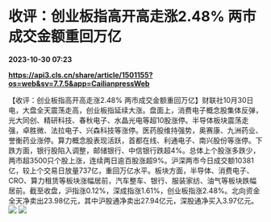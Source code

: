 # 收评：创业板指高开高走涨2.48% 两市成交金额重回万亿

**2023-10-30 07:23**

**https://api3.cls.cn/share/article/1501155?os=web&sv=7.7.5&app=CailianpressWeb**

【收评：创业板指高开高走涨2.48% 两市成交金额重回万亿】财联社10月30日电，大盘全天震荡走高，创业板指延续大涨。盘面上，消费电子概念股集体反弹，光大同创、精研科技、春秋电子、水晶光电等超10股涨停。半导体板块震荡走强，卓胜微、法拉电子、兴森科技等涨停。医药股维持强势，奥赛康、九洲药业、誉衡药业涨停。算力概念股表现活跃，首都在线、利通电子、南兴股份等涨停。下跌方面，银行股陷入调整，邮储银行、中信银行跌超4%。总体上个股涨多跌少，两市超3500只个股上涨，连续两日逾百股涨超9%。沪深两市今日成交额10381亿，较上个交易日放量737亿，重回万亿水平。板块方面，半导体、消费电子、CRO、算力租赁等板块涨幅居前，汽车整车、银行、服装家纺、油气等板块跌幅居前。截至收盘，沪指涨0.12%，深成指涨1.61%，创业板指涨2.48%。北向资金全天净卖出23.98亿元，其中沪股通净卖出27.94亿元，深股通净买入3.97亿元。  
![](https://img.cls.cn/images/20231030/6b974EE378.png) ![](https://img.cls.cn/images/20231030/H4DznBKfaC.png)